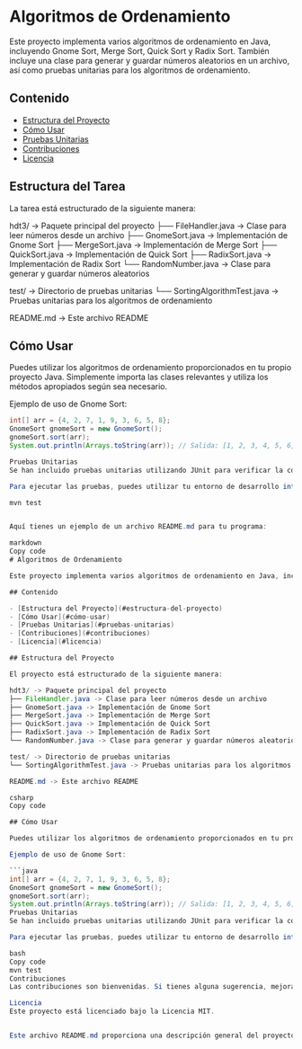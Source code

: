 # Algoritmos de Ordenamiento

Este proyecto implementa varios algoritmos de ordenamiento en Java, incluyendo Gnome Sort, Merge Sort, Quick Sort y Radix Sort. También incluye una clase para generar y guardar números aleatorios en un archivo, así como pruebas unitarias para los algoritmos de ordenamiento.

## Contenido

- [Estructura del Proyecto](#estructura-del-proyecto)
- [Cómo Usar](#cómo-usar)
- [Pruebas Unitarias](#pruebas-unitarias)
- [Contribuciones](#contribuciones)
- [Licencia](#licencia)

## Estructura del Tarea

La tarea está estructurado de la siguiente manera:

hdt3/ -> Paquete principal del proyecto
├── FileHandler.java -> Clase para leer números desde un archivo
├── GnomeSort.java -> Implementación de Gnome Sort
├── MergeSort.java -> Implementación de Merge Sort
├── QuickSort.java -> Implementación de Quick Sort
├── RadixSort.java -> Implementación de Radix Sort
└── RandomNumber.java -> Clase para generar y guardar números aleatorios

test/ -> Directorio de pruebas unitarias
└── SortingAlgorithmTest.java -> Pruebas unitarias para los algoritmos de ordenamiento

README.md -> Este archivo README


## Cómo Usar

Puedes utilizar los algoritmos de ordenamiento proporcionados en tu propio proyecto Java. Simplemente importa las clases relevantes y utiliza los métodos apropiados según sea necesario.

Ejemplo de uso de Gnome Sort:

```java
int[] arr = {4, 2, 7, 1, 9, 3, 6, 5, 8};
GnomeSort gnomeSort = new GnomeSort();
gnomeSort.sort(arr);
System.out.println(Arrays.toString(arr)); // Salida: [1, 2, 3, 4, 5, 6, 7, 8, 9]

Pruebas Unitarias
Se han incluido pruebas unitarias utilizando JUnit para verificar la corrección de los algoritmos de ordenamiento implementados. Puedes ejecutar estas pruebas para asegurarte de que los algoritmos funcionan como se espera.

Para ejecutar las pruebas, puedes utilizar tu entorno de desarrollo integrado (IDE) o ejecutar el siguiente comando desde la raíz del proyecto:

mvn test


Aquí tienes un ejemplo de un archivo README.md para tu programa:

markdown
Copy code
# Algoritmos de Ordenamiento

Este proyecto implementa varios algoritmos de ordenamiento en Java, incluyendo Gnome Sort, Merge Sort, Quick Sort y Radix Sort. También incluye una clase para generar y guardar números aleatorios en un archivo, así como pruebas unitarias para los algoritmos de ordenamiento.

## Contenido

- [Estructura del Proyecto](#estructura-del-proyecto)
- [Cómo Usar](#cómo-usar)
- [Pruebas Unitarias](#pruebas-unitarias)
- [Contribuciones](#contribuciones)
- [Licencia](#licencia)

## Estructura del Proyecto

El proyecto está estructurado de la siguiente manera:

hdt3/ -> Paquete principal del proyecto
├── FileHandler.java -> Clase para leer números desde un archivo
├── GnomeSort.java -> Implementación de Gnome Sort
├── MergeSort.java -> Implementación de Merge Sort
├── QuickSort.java -> Implementación de Quick Sort
├── RadixSort.java -> Implementación de Radix Sort
└── RandomNumber.java -> Clase para generar y guardar números aleatorios

test/ -> Directorio de pruebas unitarias
└── SortingAlgorithmTest.java -> Pruebas unitarias para los algoritmos de ordenamiento

README.md -> Este archivo README

csharp
Copy code

## Cómo Usar

Puedes utilizar los algoritmos de ordenamiento proporcionados en tu propio proyecto Java. Simplemente importa las clases relevantes y utiliza los métodos apropiados según sea necesario.

Ejemplo de uso de Gnome Sort:

```java
int[] arr = {4, 2, 7, 1, 9, 3, 6, 5, 8};
GnomeSort gnomeSort = new GnomeSort();
gnomeSort.sort(arr);
System.out.println(Arrays.toString(arr)); // Salida: [1, 2, 3, 4, 5, 6, 7, 8, 9]
Pruebas Unitarias
Se han incluido pruebas unitarias utilizando JUnit para verificar la corrección de los algoritmos de ordenamiento implementados. Puedes ejecutar estas pruebas para asegurarte de que los algoritmos funcionan como se espera.

Para ejecutar las pruebas, puedes utilizar tu entorno de desarrollo integrado (IDE) o ejecutar el siguiente comando desde la raíz del proyecto:

bash
Copy code
mvn test
Contribuciones
Las contribuciones son bienvenidas. Si tienes alguna sugerencia, mejora o problema, no dudes en abrir un problema o enviar una solicitud de extracción.

Licencia
Este proyecto está licenciado bajo la Licencia MIT.


Este archivo README.md proporciona una descripción general del proyecto, su estructura, cómo usarlo, cómo ejecutar las pruebas unitarias, cómo contribuir y la licencia bajo la cual se distribuye el proyecto. Asegúrate de personalizarlo según las necesidades específicas de tu proyecto.
